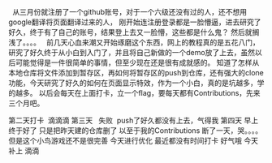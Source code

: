    从三月份就注册了一个github账号，对于一个六级还没有过的人，还不想用google翻译将页面翻译过来的人， 刚开始连注册登录都是一脸懵逼，进去研究了好久，终于有了自己的账号，结果登上去又一脸懵，这些都是什么鬼？ 然后就搁浅了。。。。
   前几天心血来潮又开始琢磨这个东西，网上的教程真的是五花八门，研究了好久终于从小白到入门了，并且将自己新做的一个demo放了上去，虽然以后可能觉得是一件很简单的事情，但至少现在还是很有成就感的。 知道了怎样从本地仓库将文件添加到暂存区，再如何将暂存区的push到仓库，还有强大的clone功能，今天研究了好久的如何在页面显示特效，作为一个小白，真的是坑越多，学的越多。
	 以后会每天在上面打卡，立一个flag，要每天都有Contributions，先来三个月吧。


第二天打卡  滴滴滴
第三天   失败  push了好久都没有上去，气得我 
第四天   早上终于好了  只是把昨天建的仓库删了  以至于我的Contributions 断了一天，哭。。。。 但是这个小鸟游戏还不是很完善  今天进行优化
最近都没有时间打卡  好气哦  今天补上
滴滴

